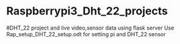 # Raspberrypi3_Dht_22_projects
#DHT_22 project and live video,sensor data using flask server
Use Rap_setup_DHT_22_setup.odt for setting pi and DHT_22 sensor
